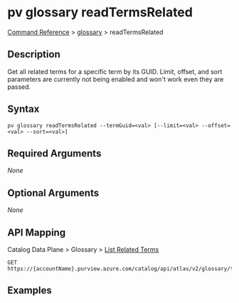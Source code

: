 # pv glossary readTermsRelated
[Command Reference](../../../README.md#command-reference) > [glossary](./main.md) > readTermsRelated

## Description
Get all related terms for a specific term by its GUID. Limit, offset, and sort parameters are currently not being enabled and won't work even they are passed.

## Syntax
```
pv glossary readTermsRelated --termGuid=<val> [--limit=<val> --offset=<val> --sort=<val>]
```

## Required Arguments
*None*

## Optional Arguments
*None*

## API Mapping
Catalog Data Plane > Glossary > [List Related Terms](https://docs.microsoft.com/en-us/rest/api/purview/catalogdataplane/glossary/list-related-terms)
```
GET https://{accountName}.purview.azure.com/catalog/api/atlas/v2/glossary/terms/{termGuid}/related
```

## Examples
```powershell

```